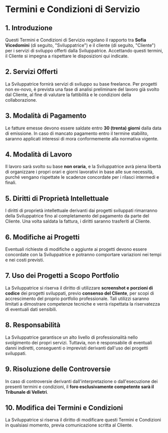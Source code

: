 # Termini e Condizioni di Servizio

## 1. Introduzione  
Questi Termini e Condizioni di Servizio regolano il rapporto tra **Sofia Vicedomini** (di seguito, "Sviluppatrice") e il cliente (di seguito, "Cliente") per i servizi di sviluppo offerti dalla Sviluppatrice. Accettando questi termini, il Cliente si impegna a rispettare le disposizioni qui indicate.

## 2. Servizi Offerti  
La Sviluppatrice fornirà servizi di sviluppo su base freelance. Per progetti non ex-novo, è prevista una fase di analisi preliminare del lavoro già svolto dal Cliente, al fine di valutare la fattibilità e le condizioni della collaborazione.

## 3. Modalità di Pagamento  
Le fatture emesse devono essere saldate entro **30 (trenta) giorni** dalla data di emissione. In caso di mancato pagamento entro il termine stabilito, saranno applicati interessi di mora conformemente alla normativa vigente.

## 4. Modalità di Lavoro  
Il lavoro sarà svolto su base **non oraria**, e la Sviluppatrice avrà piena libertà di organizzare i propri orari e giorni lavorativi in base alle sue necessità, purché vengano rispettate le scadenze concordate per i rilasci intermedi e finali.

## 5. Diritti di Proprietà Intellettuale  
I diritti di proprietà intellettuale derivanti dai progetti sviluppati rimarranno della Sviluppatrice fino al completamento del pagamento da parte del Cliente. Una volta saldata la fattura, i diritti saranno trasferiti al Cliente.

## 6. Modifiche ai Progetti  
Eventuali richieste di modifiche o aggiunte ai progetti devono essere concordate con la Sviluppatrice e potranno comportare variazioni nei tempi e nei costi previsti.

## 7. Uso dei Progetti a Scopo Portfolio  
La Sviluppatrice si riserva il diritto di utilizzare **screenshot e porzioni di codice** dei progetti sviluppati, previo **consenso del Cliente**, per scopi di accrescimento del proprio portfolio professionale. Tali utilizzi saranno limitati a dimostrare competenze tecniche e verrà rispettata la riservatezza di eventuali dati sensibili.

## 8. Responsabilità  
La Sviluppatrice garantisce un alto livello di professionalità nello svolgimento dei propri servizi. Tuttavia, non è responsabile di eventuali danni indiretti, conseguenti o imprevisti derivanti dall'uso dei progetti sviluppati.

## 9. Risoluzione delle Controversie  
In caso di controversie derivanti dall'interpretazione o dall'esecuzione dei presenti termini e condizioni, il **foro esclusivamente competente sarà il Tribunale di Velletri**.

## 10. Modifica dei Termini e Condizioni  
La Sviluppatrice si riserva il diritto di modificare questi Termini e Condizioni in qualsiasi momento, previa comunicazione scritta al Cliente.
